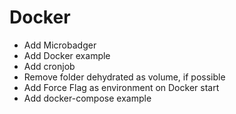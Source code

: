# Docker
+ Add Microbadger
+ Add Docker example
+ Add cronjob
+ Remove folder dehydrated as volume, if possible
+ Add Force Flag as environment on Docker start
+ Add docker-compose example
